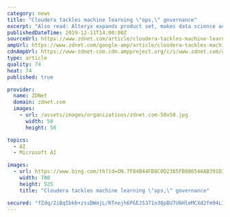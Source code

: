 ```yaml
---
category: news
title: "Cloudera tackles machine learning \"ops,\" governance"
excerpt: "Also read: Alteryx expands product set, makes data science acquisition The major cloud providers are no strangers to MLOps either. For example, Azure Machine Learning has experiment management built in (and announced in April that it was joining the MLflow project) and Amazon Web Services announced several ML capabilities last week at its re ..."
publishedDateTime: 2019-12-11T14:00:00Z
sourceUrl: https://www.zdnet.com/article/cloudera-tackles-machine-learning-ops-governance/
ampUrl: https://www.zdnet.com/google-amp/article/cloudera-tackles-machine-learning-ops-governance/
cdnAmpUrl: https://www-zdnet-com.cdn.ampproject.org/c/s/www.zdnet.com/google-amp/article/cloudera-tackles-machine-learning-ops-governance/
type: article
quality: 74
heat: 74
published: true

provider:
  name: ZDNet
  domain: zdnet.com
  images:
    - url: /assets/images/organizations/zdnet.com-50x50.jpg
      width: 50
      height: 50

topics:
  - AI
  - Microsoft AI

images:
  - url: https://www.bing.com/th?id=ON.7F84B44FB8C0D2365FB08654AAB391D3
    width: 700
    height: 525
    title: "Cloudera tackles machine learning \"ops,\" governance"

secured: "fZdq/2iBqIbkb+zssDWojL/RTnejh6PGEJS371n3QpBU7U6HleMCXd2fm94LIV0QJbwATWcoDhnpNoVWh62upspE1q6gHWlmcZuxg1tjJVsXKvE1YJJRVf5fhPqUYF2dNFWZKhegJEiIyYqtT24ki142ArZ4/tTvpwKJAA8wr4bquEZkC97U0S3HknujoQVWcNuoW8vqH1VV0o6Ifh9h/b9766BCbnqy1xMkD9e7MvWTmVIeM2n7PdXon/6ZXbDnAEZVdadFaLJEsl7LnuvSkg==;r1YUPragD78kV7OSOnX1Ew=="
---
```


